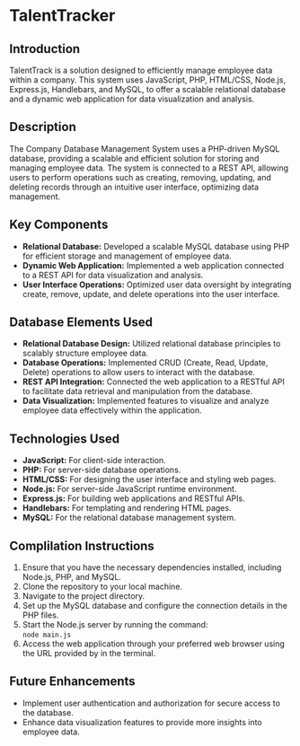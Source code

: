 # TalentTracker
## Introduction
TalentTrack is a solution designed to efficiently manage employee data within a company. This system uses JavaScript, PHP, HTML/CSS, Node.js, Express.js, Handlebars, and MySQL, to offer a scalable relational database and a dynamic web application for data visualization and analysis.

## Description
The Company Database Management System uses a PHP-driven MySQL database, providing a scalable and efficient solution for storing and managing employee data. The system is connected to a REST API, allowing users to perform operations such as creating, removing, updating, and deleting records through an intuitive user interface, optimizing data management.

## Key Components
- **Relational Database:** Developed a scalable MySQL database using PHP for efficient storage and management of employee data.
- **Dynamic Web Application:** Implemented a web application connected to a REST API for data visualization and analysis.
- **User Interface Operations:** Optimized user data oversight by integrating create, remove, update, and delete operations into the user interface.

## Database Elements Used
- **Relational Database Design:** Utilized relational database principles to scalably structure employee data.
- **Database Operations:** Implemented CRUD (Create, Read, Update, Delete) operations to allow users to interact with the database.
- **REST API Integration:** Connected the web application to a RESTful API to facilitate data retrieval and manipulation from the database.
- **Data Visualization:** Implemented features to visualize and analyze employee data effectively within the application.

## Technologies Used
- **JavaScript:** For client-side interaction.
- **PHP:** For server-side database operations.
- **HTML/CSS:** For designing the user interface and styling web pages.
- **Node.js:** For server-side JavaScript runtime environment.
- **Express.js:** For building web applications and RESTful APIs.
- **Handlebars:** For templating and rendering HTML pages.
- **MySQL:** For the relational database management system.

## Complilation Instructions
1. Ensure that you have the necessary dependencies installed, including Node.js, PHP, and MySQL.
2. Clone the repository to your local machine.
3. Navigate to the project directory.
4. Set up the MySQL database and configure the connection details in the PHP files.
5. Start the Node.js server by running the command:    
    `node main.js`
6. Access the web application through your preferred web browser using the URL provided by in the terminal.

## Future Enhancements
- Implement user authentication and authorization for secure access to the database.
- Enhance data visualization features to provide more insights into employee data.
